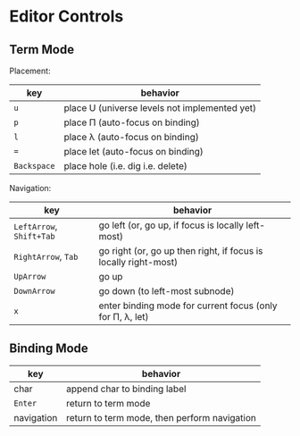 # Editor Controls

## Term Mode

Placement:

| key         | behavior                                      |
| ----------- | --------------------------------------------- |
| `u`         | place U (universe levels not implemented yet) |
| `p`         | place Π (auto-focus on binding)               |
| `l`         | place λ (auto-focus on binding)               |
| `=`         | place let (auto-focus on binding)             |
| `Backspace` | place hole (i.e. dig i.e. delete)             |

Navigation:

| key                      | behavior                                                        |
| ------------------------ | --------------------------------------------------------------- |
| `LeftArrow`, `Shift+Tab` | go left (or, go up, if focus is locally left-most)              |
| `RightArrow`, `Tab`      | go right (or, go up then right, if focus is locally right-most) |
| `UpArrow`                | go up                                                           |
| `DownArrow`              | go down (to left-most subnode)                                  |
| `x`                      | enter binding mode for current focus (only for Π, λ, let)       |

## Binding Mode

| key        | behavior                                     |
| ---------- | -------------------------------------------- |
| char       | append char to binding label                 |
| `Enter`    | return to term mode                          |
| navigation | return to term mode, then perform navigation |
